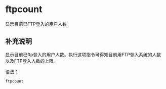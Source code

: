 ftpcount
===

显示目前已FTP登入的用户人数

## 补充说明

显示目前已ftp登入的用户人数。执行这项指令可得知目前用FTP登入系统的人数以及FTP登入人数的上限。

语法：

```
ftpcount
```


<!-- Linux命令行搜索引擎：https://jaywcjlove.github.io/linux-command/ -->